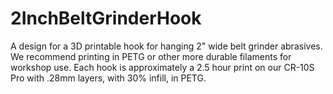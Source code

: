 # 2InchBeltGrinderHook
A design for a 3D printable hook for hanging 2" wide belt grinder abrasives. We recommend printing in PETG or other more durable filaments for workshop use. Each hook is approximately a 2.5 hour print on our CR-10S Pro with .28mm layers, with 30% infill, in PETG.
